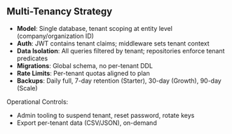 ## Multi-Tenancy Strategy

- **Model**: Single database, tenant scoping at entity level (company/organization ID)
- **Auth**: JWT contains tenant claims; middleware sets tenant context
- **Data Isolation**: All queries filtered by tenant; repositories enforce tenant predicates
- **Migrations**: Global schema, no per-tenant DDL
- **Rate Limits**: Per-tenant quotas aligned to plan
- **Backups**: Daily full, 7-day retention (Starter), 30-day (Growth), 90-day (Scale)

Operational Controls:
- Admin tooling to suspend tenant, reset password, rotate keys
- Export per-tenant data (CSV/JSON), on-demand
